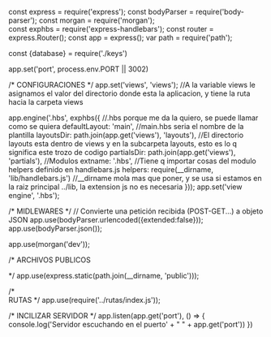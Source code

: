 const express = require('express');
const bodyParser = require('body-parser');
const morgan = require('morgan');   
const exphbs = require('express-handlebars');
const router = express.Router();
const app = express();
var path = require('path');

const {database} = require('./keys')



app.set('port', process.env.PORT || 3002)

/*
    CONFIGURACIONES
*/
app.set('views', 'views'); //A la variable views le asignamos el valor del directorio donde esta la aplicacion, y tiene la ruta hacia la carpeta views

app.engine('.hbs', exphbs({     //.hbs porque me da la quiero, se puede llamar como se quiera
    defaultLayout: 'main',      //main.hbs seria el nombre de la plantilla
    layoutsDir: path.join(app.get('views'), 'layouts'),    //El directorio layouts esta dentro de views y en la subcarpeta layouts, esto es lo q significa este trozo de codigo 
    partialsDir: path.join(app.get('views'), 'partials'),  //Modulos
    extname: '.hbs',
    //Tiene q importar cosas del modulo helpers definido en handlebars.js
    helpers: require(__dirname, 'lib/handlebars.js')    //__dirname mola mas que poner, y se usa si estamos en la raiz principal ../lib, la extension js no es necesaria
}));
app.set('view engine', '.hbs'); 


/*
    MIDLEWARES
*/
// Convierte una petición recibida (POST-GET...) a objeto JSON
app.use(bodyParser.urlencoded({extended:false}));
app.use(bodyParser.json());

app.use(morgan('dev'));

/*
    ARCHIVOS PUBLICOS

*/
app.use(express.static(path.join(__dirname, 'public')));




/*  
    RUTAS
*/
app.use(require('../rutas/index.js'));

/*
    INCILIZAR SERVIDOR
*/
app.listen(app.get('port'), () => {
    console.log('Servidor escuchando en el puerto' + " " + app.get('port'))
})
